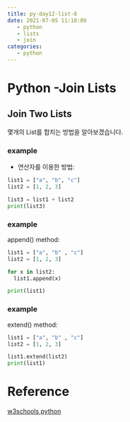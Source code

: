 ```yaml
---
title: py-day12-list-8
date: 2021-07-05 11:10:09
   - python 
   - lists
   - join
categories: 
   - python
---
```


# Python -Join Lists
## Join Two Lists
몇개의 List를 합치는 방법을 알아보겠습니다.

### example
+ 연산자를 이용한 방법:
``` python
list1 = ["a", "b", "c"]
list2 = [1, 2, 3]

list3 = list1 + list2
print(list3)
```

### example
append() method:
``` python
list1 = ["a", "b" , "c"]
list2 = [1, 2, 3]

for x in list2:
  list1.append(x)

print(list1)
```

### example
extend() method:
``` python
list1 = ["a", "b" , "c"]
list2 = [1, 2, 3]

list1.extend(list2)
print(list1)
```

# Reference
[w3schools python](https://www.w3schools.com/python)